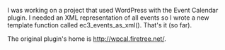 I was working on a project that used WordPress with the Event Calendar plugin.
I needed an XML representation of all events so I wrote a new template
function called ec3_events_as_xml(). That's it (so far).

The original plugin's home is <http://wpcal.firetree.net/>.
